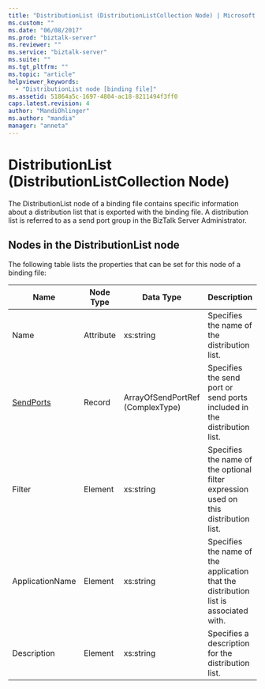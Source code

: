 ```yaml
---
title: "DistributionList (DistributionListCollection Node) | Microsoft Docs"
ms.custom: ""
ms.date: "06/08/2017"
ms.prod: "biztalk-server"
ms.reviewer: ""
ms.service: "biztalk-server"
ms.suite: ""
ms.tgt_pltfrm: ""
ms.topic: "article"
helpviewer_keywords: 
  - "DistributionList node [binding file]"
ms.assetid: 51864a5c-1697-4804-ac18-8211494f3ff0
caps.latest.revision: 4
author: "MandiOhlinger"
ms.author: "mandia"
manager: "anneta"
---
```

# DistributionList (DistributionListCollection Node)
The DistributionList node of a binding file contains specific information about a distribution list that is exported with the binding file. A distribution list is referred to as a send port group in the BizTalk Server Administrator.  
  
## Nodes in the DistributionList node  
 The following table lists the properties that can be set for this node of a binding file:  
  
|**Name**|**Node Type**|**Data Type**|**Description**|**Restrictions**|**Comments**|  
|--------------|-------------------|-------------------|---------------------|----------------------|------------------|  
|Name|Attribute|xs:string|Specifies the name of the distribution list.|Not required|Default value: empty|  
|[SendPorts](../core/sendports-distributionlist-node.md)|Record|ArrayOfSendPortRef (ComplexType)|Specifies the send port or send ports included in the distribution list.|Not required|Default value: none|  
|Filter|Element|xs:string|Specifies the name of the optional filter expression used on this distribution list.|Required|Default value: empty|  
|ApplicationName|Element|xs:string|Specifies the name of the application that the distribution list is associated with.|Required|Default value: empty|  
|Description|Element|xs:string|Specifies a description for the distribution list.|Required|Default value: empty|